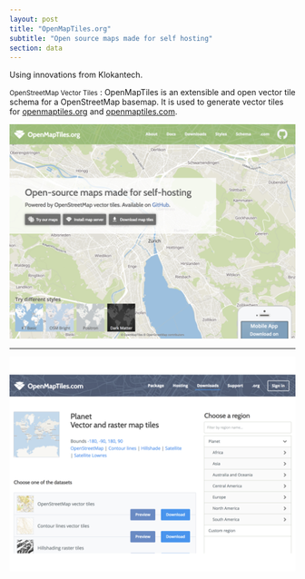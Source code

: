 ```yaml
---
layout: post
title: "OpenMapTiles.org"
subtitle: "Open source maps made for self hosting"
section: data
---
```


Using innovations from Klokantech.

<small>OpenStreetMap Vector Tiles</small>
: OpenMapTiles is an extensible and open vector tile schema for a OpenStreetMap basemap. It is used to generate vector tiles for [openmaptiles.org](http://openmaptiles.org) and [openmaptiles.com](http://openmaptiles.com).

![](images/a9cc20bf.png)

---

![](images/d377fef4.png)
